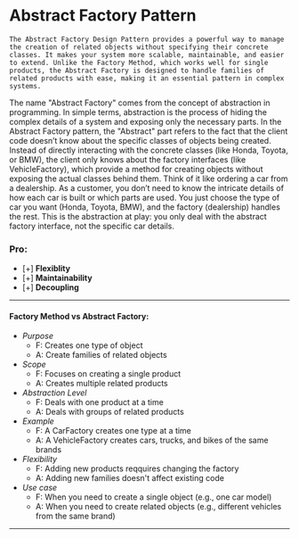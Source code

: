# Abstract Factory Pattern

```
The Abstract Factory Design Pattern provides a powerful way to manage the creation of related objects without specifying their concrete classes. It makes your system more scalable, maintainable, and easier to extend. Unlike the Factory Method, which works well for single products, the Abstract Factory is designed to handle families of related products with ease, making it an essential pattern in complex systems.
```

The name "Abstract Factory" comes from the concept of abstraction in programming. In simple terms, abstraction is the process of hiding the complex details of a system and exposing only the necessary parts.
In the Abstract Factory pattern, the "Abstract" part refers to the fact that the client code doesn’t know about the specific classes of objects being created. Instead of directly interacting with the concrete classes (like Honda, Toyota, or BMW), the client only knows about the factory interfaces (like VehicleFactory), which provide a method for creating objects without exposing the actual classes behind them.
Think of it like ordering a car from a dealership. As a customer, you don’t need to know the intricate details of how each car is built or which parts are used. You just choose the type of car you want (Honda, Toyota, BMW), and the factory (dealership) handles the rest. This is the abstraction at play: you only deal with the abstract factory interface, not the specific car details.

### Pro:

- [+] **Flexiblity**
- [+] **Maintainability**
- [+] **Decoupling**

---

#### Factory Method vs Abstract Factory:

- _Purpose_
  - F: Creates one type of object
  - A: Create families of related objects
- _Scope_
  - F: Focuses on creating a single product
  - A: Creates multiple related products
- _Abstraction Level_
  - F: Deals with one product at a time
  - A: Deals with groups of related products
- _Example_
  - F: A CarFactory creates one type at a time
  - A: A VehicleFactory creates cars, trucks, and bikes of the same brands
- _Flexibility_
  - F: Adding new products reqquires changing the factory
  - A: Adding new families doesn't affect existing code
- _Use case_
  - F: When you need to create a single object (e.g., one car model)
  - A: When you need to create related objects (e.g., different vehicles from the same brand)

---
